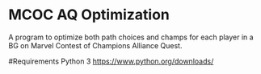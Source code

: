# MCOC AQ Optimization
A program to optimize both path choices and champs for each player in a BG on Marvel Contest of Champions Alliance Quest.

#Requirements
Python 3 https://www.python.org/downloads/
